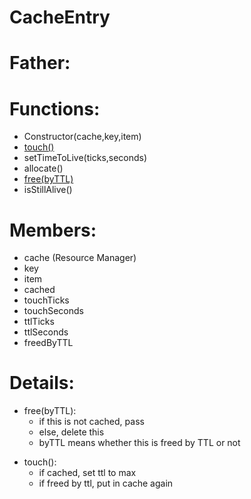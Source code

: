 CacheEntry
===

# Father:

# Functions:
* Constructor(cache,key,item)
* [touch()](#touch)
* setTimeToLive(ticks,seconds)
* allocate()
* [free(byTTL)](#free)
* isStillAlive()

# Members:
* cache (Resource Manager)
* key
* item
* cached
* touchTicks
* touchSeconds
* ttlTicks
* ttlSeconds
* freedByTTL

# Details:

<p id="free"></p>

* free(byTTL):
    * if this is not cached, pass
    * else, delete this
    * byTTL means whether this is freed by TTL or not

<p id="touch"></p>

* touch():
    * if cached, set ttl to max
    * if freed by ttl, put in cache again